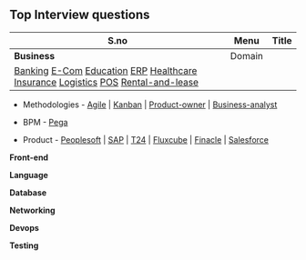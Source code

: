 ## Top Interview questions

|S.no |Menu |Title|
|--- |---  |---|
|**Business** | Domain | 
[Banking](https://clouddose.blogspot.com/2020/11/banking.html)    [E-Com](https://clouddose.blogspot.com/2020/12/e-com.html)     [Education](https://clouddose.blogspot.com/2020/12/education.html)     [ERP](https://clouddose.blogspot.com/2020/11/erp.html)     [Healthcare](https://clouddose.blogspot.com/2020/12/healthcare.html)     [Insurance](https://clouddose.blogspot.com/2020/12/insurance.html)     [Logistics](https://clouddose.blogspot.com/2020/12/logistics.html)     [POS](https://clouddose.blogspot.com/2020/11/pos.html)     [Rental-and-lease](https://clouddose.blogspot.com/2020/12/rental-and-lease.html)|
    
  -   Methodologies
    - [Agile](https://clouddose.blogspot.com/2020/11/agile.html)
    | [Kanban](https://clouddose.blogspot.com/2021/05/kanban.html)
    | [Product-owner](https://clouddose.blogspot.com/2021/05/product-owners.html)
    | [Business-analyst](https://clouddose.blogspot.com/2021/05/business-analyst.html)
    
  -   BPM
    - [Pega](https://clouddose.blogspot.com/2021/05/pega.html)     
    
  -   Product
    - [Peoplesoft](https://clouddose.blogspot.com/2021/04/peoplesoft.html)
    | [SAP](https://clouddose.blogspot.com/2021/05/sap.html)
    | [T24](https://clouddose.blogspot.com/2021/06/t24.html)
    | [Fluxcube](https://clouddose.blogspot.com/2021/06/fluxcube.html)
    | [Finacle](https://clouddose.blogspot.com/2021/06/finacle.html)
    | [Salesforce](https://clouddose.blogspot.com/2021/02/salesforce.html)

**Front-end**



**Language**


**Database**


**Networking**


**Devops**


**Testing**
